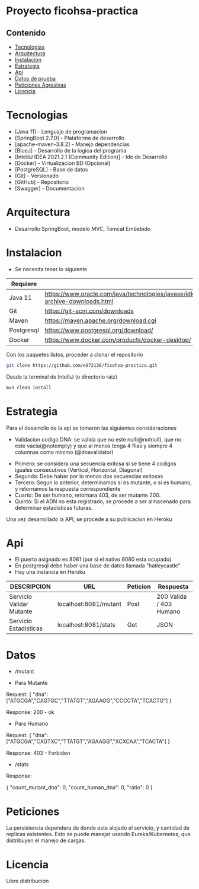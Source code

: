 # Proyecto ficohsa-practica

## Contenido

- [Tecnologias](#Tecnologias)
- [Arquitectura](#Arquitectura)
- [Instalacion](#Instalacion)
- [Estrategia](#Estrategia)
- [Api](#Api)
- [Datos de prueba](#Datos)
- [Peticiones Agresivas](#Peticiones)
- [Licencia](#Licencia)

# Tecnologias

* [Java 11] - Lenguaje de programacion
* [SpringBoot 2.7.0] - Plataforma de desarrollo
* [apache-maven-3.8.2] - Manejo dependencias 
* [BlueJ] - Desarrollo de la logica del programa
* [IntelliJ IDEA 2021.2.1 (Community Edition)] - Ide de Desarrollo
* [Docker] - Virtualizacion BD (Opcional)
* [PostgreSQL] - Base de datos
* [Git] - Versionado
* [GitHub] - Repositorio
* [Swagger] - Documentacion


# Arquitectura

- Desarrollo SpringBoot, modelo MVC, Tomcat Embebido

# Instalacion

- Se necesita tener lo siguiente

| Requiere |  |
| ------ | ------ |
| Java 11 | https://www.oracle.com/java/technologies/javase/jdk11-archive-downloads.html |
| Git | https://git-scm.com/downloads |
| Maven | https://maven.apache.org/download.cgi |
| Postgresql | https://www.postgresql.org/download/ |
| Docker | https://www.docker.com/products/docker-desktop/ |

Con los paquetes listos, proceder a clonar el repositorio
```sh
git clone https://github.com/e972136/ficohsa-practica.git
```

Desde la terminal de IntelliJ (o directorio raiz)
```sh
mvn clean install
```

# Estrategia

Para el desarrollo de la api se tomaron las siguientes consideraciones

* Validacion codigo DNA: se valida que no este null(@notnull), que no este vacia(@notempty) 
y que al menos tenga 4 filas y siempre 4 columnas como minimo (@dnavalidator)

- Primero: se considera una secuencia exitosa si se tiene 4 codigos iguales consecutivos (Vertical, Horizontal, Diagonal)
- Segunda: Debe haber por lo menos dos secuencias exitosas
- Tercero: Segun lo anterior, determinamos si es mutante, o si es humano, y retornamos la respuesta correspondiente
- Cuarto: De ser humano, retornara 403, de ser mutante 200.
- Quinto: Si el ADN no esta registrado, se procede a ser almacenado para determinar estadisticas futuras.

Una vez desarrollado la API, se procede a su publicacion en Heroku

# Api

- El puerto asignado es 8081 (por si el nativo 8080 esta ocupado)
- En postgresql debe haber una base de datos llamada "hatleycastle"
- Hay una instancia en Heroku

| DESCRIPCION | URL | Peticion | Respuesta
| ------ | ------ | ------ | ------ |
| Servicio Validar Mutante | localhost:8081/mutant |  Post  | 200 Valida / 403 Humano
| Servicio Estadisticas | localhost:8081/stats |  Get  | JSON

# Datos

- /mutant

- Para Mutante

Request:
{
  "dna": ["ATGCGA","CAGTGC","TTATGT","AGAAGG","CCCCTA","TCACTG"]
}

Response: 200 - ok

- Para Humano

Request:
{
  "dna": ["ATGCGA","CXGTXC","TTATGT","AGAAGG","XCXCAA","TCACTA"]
}

Response: 403 - Forbiden

- /stats

Response:

{
  "count_mutant_dna": 0,
  "count_human_dna": 0,
  "ratio": 0
}

# Peticiones

La persistencia dependera de donde este alojado el servicio, y cantidad de replicas existentes.
Esto se puede manejar usando Eureka/Kubernetes, que distribuyen el manejo de cargas. 

# Licencia

Libre distribucion
